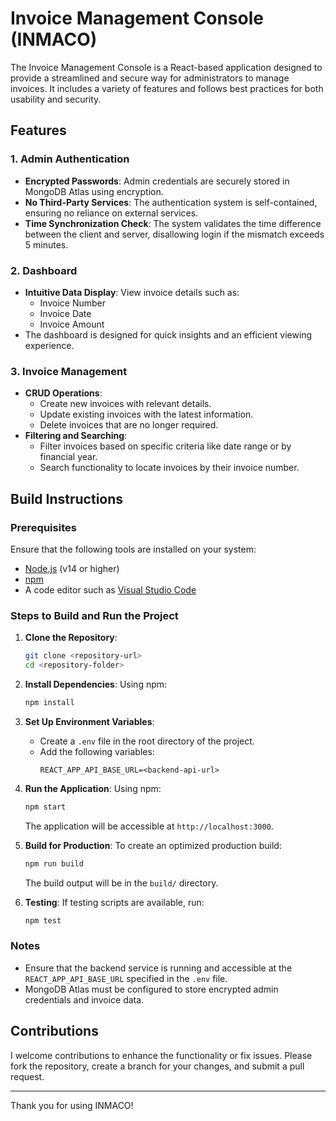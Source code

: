 # Invoice Management Console (INMACO)

The Invoice Management Console is a React-based application designed to provide a streamlined and secure way for administrators to manage invoices. It includes a variety of features and follows best practices for both usability and security.

## Features

### 1. **Admin Authentication**
- **Encrypted Passwords**: Admin credentials are securely stored in MongoDB Atlas using encryption.
- **No Third-Party Services**: The authentication system is self-contained, ensuring no reliance on external services.
- **Time Synchronization Check**: The system validates the time difference between the client and server, disallowing login if the mismatch exceeds 5 minutes.

### 2. **Dashboard**
- **Intuitive Data Display**: View invoice details such as:
  - Invoice Number
  - Invoice Date
  - Invoice Amount
- The dashboard is designed for quick insights and an efficient viewing experience.

### 3. **Invoice Management**
- **CRUD Operations**:
  - Create new invoices with relevant details.
  - Update existing invoices with the latest information.
  - Delete invoices that are no longer required.
- **Filtering and Searching**:
  - Filter invoices based on specific criteria like date range or by financial year.
  - Search functionality to locate invoices by their invoice number.

## Build Instructions

### Prerequisites
Ensure that the following tools are installed on your system:
- [Node.js](https://nodejs.org/) (v14 or higher)
- [npm](https://www.npmjs.com/)
- A code editor such as [Visual Studio Code](https://code.visualstudio.com/)

### Steps to Build and Run the Project

1. **Clone the Repository**:
   ```bash
   git clone <repository-url>
   cd <repository-folder>
   ```

2. **Install Dependencies**:
   Using npm:
   ```bash
   npm install
   ```

3. **Set Up Environment Variables**:
   - Create a `.env` file in the root directory of the project.
   - Add the following variables:
     ```env
     REACT_APP_API_BASE_URL=<backend-api-url>
     ```

4. **Run the Application**:
   Using npm:
   ```bash
   npm start
   ```
   The application will be accessible at `http://localhost:3000`.

5. **Build for Production**:
   To create an optimized production build:
   ```bash
   npm run build
   ```
   The build output will be in the `build/` directory.

6. **Testing**:
   If testing scripts are available, run:
   ```bash
   npm test
   ```

### Notes
- Ensure that the backend service is running and accessible at the `REACT_APP_API_BASE_URL` specified in the `.env` file.
- MongoDB Atlas must be configured to store encrypted admin credentials and invoice data.

## Contributions
I welcome contributions to enhance the functionality or fix issues. Please fork the repository, create a branch for your changes, and submit a pull request.

---
Thank you for using INMACO!

